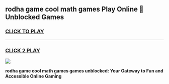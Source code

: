 
## rodha game cool math games Play Online 👋 Unblocked Games
<h3>
<a href="https://news.freeplayer.one?title=rodha_game_cool_math_games&ref=17CMG">CLICK TO PLAY</a></h3>
<hr>

<h3>
<a href="https://news.freeplayer.one?title=rodha_game_cool_math_games&ref=17CMG">CLICK 2 PLAY</a>
  
</h3>

<a href="https://news.freeplayer.one?title=rodha_game_cool_math_games&ref=17CMG/"><img src="https://clearcache.store/games.png"></a>


**rodha game cool math games games unblocked: Your Gateway to Fun and Accessible Online Gaming**
